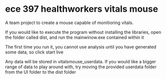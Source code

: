 # ece 397 healthworkers vitals mouse
 A team project to create a mouse capable of monitioring vitals.

If you would like to execute the program without installing the libraries, open the folder called dist, and run the mainwinow.exe contained within it

The first time you run it, you cannot use analysis until you have generated some data, so click start live

Any data will be stored in vitalsmouse_userdata. 
If you would like a bigger range of data to play around with, try moving the provided userdata folder from the UI folder to the dist folder
 
